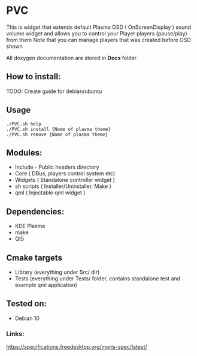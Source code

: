 PVC
======================

This is widget that extends default Plasma OSD ( OnScreenDisplay ) sound volume widget and allows you to control your Player players (pause/play) from them
Note that you can manage players that was created before OSD shown

All doxygen documentation are stored in **Docs** folder

## How to install:
TODO: Create guide for debian/ubuntu

## Usage
```shell
./PVC.sh help
./PVC.sh install {Name of plasma theme}
./PVC.sh remove {Name of plasma theme}
```

## Modules:
  * Include - Public headers directory
  * Core ( DBus, players control system etc)
  * Widgets ( Standalone controller widget )
  * sh scripts ( Installer/Uninstaller, Make )
  * qml ( Injectable qml widget )

## Dependencies:
  * KDE Plasma
  * make
  * Qt5 

## Cmake targets
  * Library (everything under Src/ dir)
  * Tests (everything under Tests/ folder, contains standalone test and example qml application)

## Tested on:
  * Debian 10

### Links:
https://specifications.freedesktop.org/mpris-spec/latest/